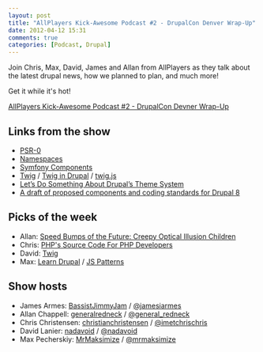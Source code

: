 ```yaml
---
layout: post
title: "AllPlayers Kick-Awesome Podcast #2 - DrupalCon Denver Wrap-Up"
date: 2012-04-12 15:31
comments: true
categories: [Podcast, Drupal]
---
```


Join Chris, Max, David, James and Allan from AllPlayers as they talk about the latest drupal news, how we planned to plan, and much more!

Get it while it's hot!

<a href="https://s3.amazonaws.com/allplayers/april-2+2012.mp3" title="AllPlayers Kick-Awesome Podcast #2 - DrupalCon Devner Wrap-Up" rel="enclosure">AllPlayers Kick-Awesome Podcast #2 - DrupalCon Devner Wrap-Up</a>
## Links from the show

* [PSR-0](https://github.com/php-fig/fig-standards/blob/master/accepted/PSR-0.md)
* [Namespaces](http://us.php.net/namespaces)
* [Symfony Components](http://symfony.com/components)
* [Twig](http://twig.sensiolabs.org/) / [Twig in Drupal](http://drupal.org/node/1441320) / [twig.js](https://github.com/schmittjoh/twig.js)
* [Let’s Do Something About Drupal’s Theme System](http://jacine.net/post/19652705220/theme-system)
* [A draft of proposed components and coding standards for Drupal 8](http://jacine.github.com/drupal/)

## Picks of the week

* Allan: [Speed Bumps of the Future: Creepy Optical Illusion Children](http://blogs.discovermagazine.com/discoblog/2010/09/07/speed-bumps-of-the-future-creepy-optical-illusion-children/)
* Chris: [PHP's Source Code For PHP Developers](http://blog.ircmaxell.com/2012/03/phps-source-code-for-php-developers.html)
* David: [Twig](http://twig.sensiolabs.org/)
* Max: [Learn Drupal](http://learndrupal.org/) / [JS Patterns](http://shichuan.github.com/javascript-patterns/)

## Show hosts

* James Armes: [BassistJimmyJam](http://drupal.org/user/284457) / [@jamesiarmes](https://twitter.com/jamesiarmes)
* Allan Chappell: [generalredneck](http://drupal.org/user/368854) / [@general_redneck](https://twitter.com/general_redneck)
* Chris Christensen: [christianchristensen](http://drupal.org/user/595250) / [@imetchrischris](https://twitter.com/imetchrischris)
* David Lanier: [nadavoid](http://drupal.org/user/89512) / [@nadavoid](https://twitter.com/nadavoid)
* Max Pecherskiy: [MrMaksimize](http://drupal.org/user/801596) / [@mrmaksimize](https://twitter.com/mrmaksimize)
